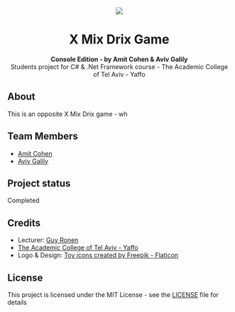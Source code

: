 <div align="center"><img src="https://img.freepik.com/free-icon/noughts-crosses_318-69407.jpg?t=st=1685911782~exp=1685912382~hmac=8ae7515d000e6dce65c37fa02a462a1561c2d459c164ecad924be1b093e7275d"></div>
<h1 align="center">X Mix Drix Game</h1>
<p align="center"><strong>Console Edition - by Amit Cohen & Aviv Galily</strong>
<br>Students project for C# & .Net Framework course - The Academic College of Tel Aviv - Yaffo</p>

<h2>About</h2>
This is an opposite X Mix Drix game - wh

<h2>Team Members</h2>

* [Amit Cohen](https://github.com/amitCohen2)
* [Aviv Galily](https://github.com/AvivGalily)

<h2>Project status</h2>

Completed

<h2>Credits</h2>

- Lecturer: <a href="https://www.facebook.com/guy.ronen" target="_blank">Guy Ronen</a>
- <a href="https://www.mta.ac.il/" target="_blank">The Academic College of Tel Aviv - Yaffo</a>
- Logo & Design: <a href="https://www.flaticon.com/free-icons/toy" title="toy icons">Toy icons created by Freepik - Flaticon</a>


<h2>License</h2>

This project is licensed under the MIT License - see the [LICENSE](LICENSE) file for details
